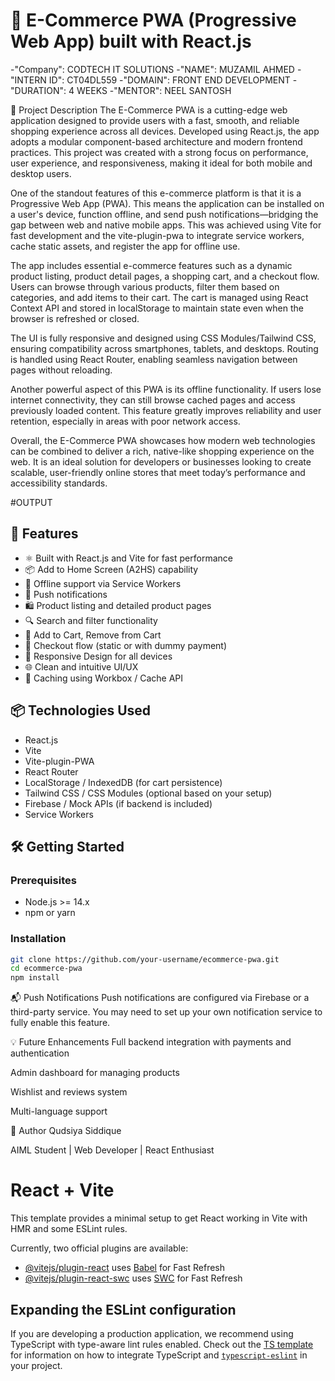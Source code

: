 # 🛒 E-Commerce PWA (Progressive Web App) built with React.js
-"Company": CODTECH IT SOLUTIONS -"NAME": MUZAMIL AHMED -"INTERN ID": CT04DL559 -"DOMAIN": FRONT END DEVELOPMENT -"DURATION": 4 WEEKS -"MENTOR": NEEL SANTOSH

📄 Project Description
The E-Commerce PWA is a cutting-edge web application designed to provide users with a fast, smooth, and reliable shopping experience across all devices. Developed using React.js, the app adopts a modular component-based architecture and modern frontend practices. This project was created with a strong focus on performance, user experience, and responsiveness, making it ideal for both mobile and desktop users.

One of the standout features of this e-commerce platform is that it is a Progressive Web App (PWA). This means the application can be installed on a user's device, function offline, and send push notifications—bridging the gap between web and native mobile apps. This was achieved using Vite for fast development and the vite-plugin-pwa to integrate service workers, cache static assets, and register the app for offline use.

The app includes essential e-commerce features such as a dynamic product listing, product detail pages, a shopping cart, and a checkout flow. Users can browse through various products, filter them based on categories, and add items to their cart. The cart is managed using React Context API and stored in localStorage to maintain state even when the browser is refreshed or closed.

The UI is fully responsive and designed using CSS Modules/Tailwind CSS, ensuring compatibility across smartphones, tablets, and desktops. Routing is handled using React Router, enabling seamless navigation between pages without reloading.

Another powerful aspect of this PWA is its offline functionality. If users lose internet connectivity, they can still browse cached pages and access previously loaded content. This feature greatly improves reliability and user retention, especially in areas with poor network access.

Overall, the E-Commerce PWA showcases how modern web technologies can be combined to deliver a rich, native-like shopping experience on the web. It is an ideal solution for developers or businesses looking to create scalable, user-friendly online stores that meet today’s performance and accessibility standards.

#OUTPUT

## 🚀 Features

- ⚛️ Built with React.js and Vite for fast performance
- 📦 Add to Home Screen (A2HS) capability
- 📶 Offline support via Service Workers
- 🔔 Push notifications
- 🛍️ Product listing and detailed product pages
- 🔍 Search and filter functionality
- 🛒 Add to Cart, Remove from Cart
- 🧾 Checkout flow (static or with dummy payment)
- 📱 Responsive Design for all devices
- 🌐 Clean and intuitive UI/UX
- 💾 Caching using Workbox / Cache API

## 📦 Technologies Used

- React.js
- Vite
- Vite-plugin-PWA
- React Router
- LocalStorage / IndexedDB (for cart persistence)
- Tailwind CSS / CSS Modules (optional based on your setup)
- Firebase / Mock APIs (if backend is included)
- Service Workers

## 🛠️ Getting Started

### Prerequisites

- Node.js >= 14.x
- npm or yarn

### Installation

```bash
git clone https://github.com/your-username/ecommerce-pwa.git
cd ecommerce-pwa
npm install
```

📬 Push Notifications
Push notifications are configured via Firebase or a third-party service. You may need to set up your own notification service to fully enable this feature.

💡 Future Enhancements
Full backend integration with payments and authentication

Admin dashboard for managing products

Wishlist and reviews system

Multi-language support

🙌 Author
Qudsiya Siddique

AIML Student | Web Developer | React Enthusiast






















# React + Vite

This template provides a minimal setup to get React working in Vite with HMR and some ESLint rules.

Currently, two official plugins are available:

- [@vitejs/plugin-react](https://github.com/vitejs/vite-plugin-react/blob/main/packages/plugin-react) uses [Babel](https://babeljs.io/) for Fast Refresh
- [@vitejs/plugin-react-swc](https://github.com/vitejs/vite-plugin-react/blob/main/packages/plugin-react-swc) uses [SWC](https://swc.rs/) for Fast Refresh

## Expanding the ESLint configuration

If you are developing a production application, we recommend using TypeScript with type-aware lint rules enabled. Check out the [TS template](https://github.com/vitejs/vite/tree/main/packages/create-vite/template-react-ts) for information on how to integrate TypeScript and [`typescript-eslint`](https://typescript-eslint.io) in your project.
